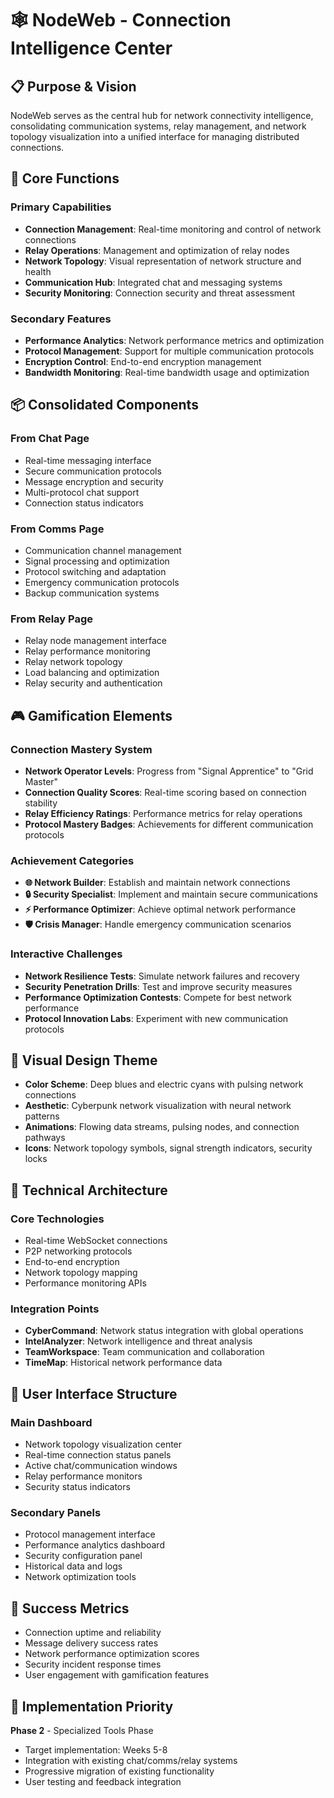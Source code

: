 # 🕸️ **NodeWeb - Connection Intelligence Center**

## **📋 Purpose & Vision**
NodeWeb serves as the central hub for network connectivity intelligence, consolidating communication systems, relay management, and network topology visualization into a unified interface for managing distributed connections.

## **🎯 Core Functions**

### **Primary Capabilities**
- **Connection Management**: Real-time monitoring and control of network connections
- **Relay Operations**: Management and optimization of relay nodes
- **Network Topology**: Visual representation of network structure and health
- **Communication Hub**: Integrated chat and messaging systems
- **Security Monitoring**: Connection security and threat assessment

### **Secondary Features**
- **Performance Analytics**: Network performance metrics and optimization
- **Protocol Management**: Support for multiple communication protocols
- **Encryption Control**: End-to-end encryption management
- **Bandwidth Monitoring**: Real-time bandwidth usage and optimization

## **📦 Consolidated Components**

### **From Chat Page**
- Real-time messaging interface
- Secure communication protocols
- Message encryption and security
- Multi-protocol chat support
- Connection status indicators

### **From Comms Page**
- Communication channel management
- Signal processing and optimization
- Protocol switching and adaptation
- Emergency communication protocols
- Backup communication systems

### **From Relay Page**
- Relay node management interface
- Relay performance monitoring
- Relay network topology
- Load balancing and optimization
- Relay security and authentication

## **🎮 Gamification Elements**

### **Connection Mastery System**
- **Network Operator Levels**: Progress from "Signal Apprentice" to "Grid Master"
- **Connection Quality Scores**: Real-time scoring based on connection stability
- **Relay Efficiency Ratings**: Performance metrics for relay operations
- **Protocol Mastery Badges**: Achievements for different communication protocols

### **Achievement Categories**
- **🌐 Network Builder**: Establish and maintain network connections
- **🔒 Security Specialist**: Implement and maintain secure communications
- **⚡ Performance Optimizer**: Achieve optimal network performance
- **🛡️ Crisis Manager**: Handle emergency communication scenarios

### **Interactive Challenges**
- **Network Resilience Tests**: Simulate network failures and recovery
- **Security Penetration Drills**: Test and improve security measures
- **Performance Optimization Contests**: Compete for best network performance
- **Protocol Innovation Labs**: Experiment with new communication protocols

## **🎨 Visual Design Theme**
- **Color Scheme**: Deep blues and electric cyans with pulsing network connections
- **Aesthetic**: Cyberpunk network visualization with neural network patterns
- **Animations**: Flowing data streams, pulsing nodes, and connection pathways
- **Icons**: Network topology symbols, signal strength indicators, security locks

## **🔧 Technical Architecture**

### **Core Technologies**
- Real-time WebSocket connections
- P2P networking protocols
- End-to-end encryption
- Network topology mapping
- Performance monitoring APIs

### **Integration Points**
- **CyberCommand**: Network status integration with global operations
- **IntelAnalyzer**: Network intelligence and threat analysis
- **TeamWorkspace**: Team communication and collaboration
- **TimeMap**: Historical network performance data

## **📱 User Interface Structure**

### **Main Dashboard**
- Network topology visualization center
- Real-time connection status panels
- Active chat/communication windows
- Relay performance monitors
- Security status indicators

### **Secondary Panels**
- Protocol management interface
- Performance analytics dashboard
- Security configuration panel
- Historical data and logs
- Network optimization tools

## **🎯 Success Metrics**
- Connection uptime and reliability
- Message delivery success rates
- Network performance optimization scores
- Security incident response times
- User engagement with gamification features

## **🚀 Implementation Priority**
**Phase 2** - Specialized Tools Phase
- Target implementation: Weeks 5-8
- Integration with existing chat/comms/relay systems
- Progressive migration of existing functionality
- User testing and feedback integration
